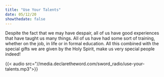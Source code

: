 ```yaml
---
title: "Use Your Talents"
date: 05/12/20
showthedate: false
---
```


Despite the fact that we may have despair, all of us have good experiences that have taught us many things. All of us have had some sort of training, whether on the job, in life or in formal education. All this combined with the special gifts we are given by the Holy Spirit, make us very special people indeed!
<!--more-->
{{< audio src="//media.declaretheword.com/sword_radio/use-your-talents.mp3">}}